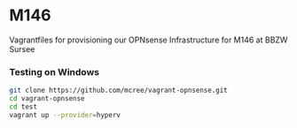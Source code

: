 # M146
Vagrantfiles for provisioning our OPNsense Infrastructure for M146 at BBZW Sursee

### Testing on Windows

```bash
git clone https://github.com/mcree/vagrant-opnsense.git
cd vagrant-opnsense
cd test
vagrant up --provider=hyperv
```
